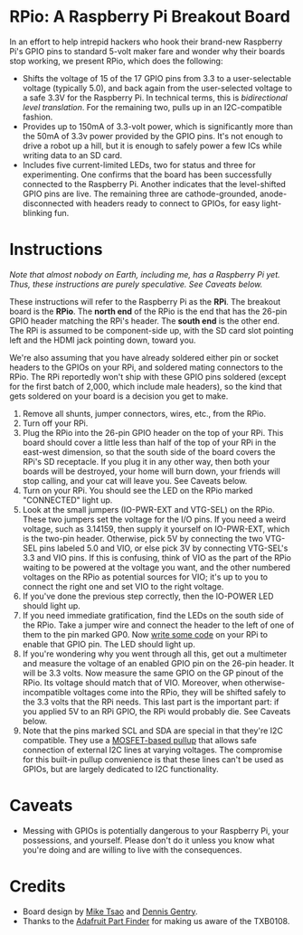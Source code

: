 RPio: A Raspberry Pi Breakout Board
===========================================

In an effort to help intrepid hackers who hook their brand-new Raspberry Pi's GPIO pins to standard 5-volt maker fare and wonder why their boards stop working, we present RPio, which does the following:

  * Shifts the voltage of 15 of the 17 GPIO pins from 3.3 to a user-selectable voltage (typically 5.0), and back again from the user-selected voltage to a safe 3.3V for the Raspberry Pi. In technical terms, this is *bidirectional level translation*. For the remaining two, pulls up in an I2C-compatible fashion.
  * Provides up to 150mA of 3.3-volt power, which is significantly more than the 50mA of 3.3v power provided by the GPIO pins. It's not enough to drive a robot up a hill, but it is enough to safely power a few ICs while writing data to an SD card.
  * Includes five current-limited LEDs, two for status and three for experimenting. One confirms that the board has been successfully connected to the Raspberry Pi. Another indicates that the level-shifted GPIO pins are live. The remaining three are cathode-grounded, anode-disconnected with headers ready to connect to GPIOs, for easy light-blinking fun.

Instructions
============

*Note that almost nobody on Earth, including me, has a Raspberry Pi yet. Thus, these instructions are purely speculative. See Caveats below.*

These instructions will refer to the Raspberry Pi as the **RPi**. The breakout board is the **RPio**. The **north end** of the RPio is the end that has the 26-pin GPIO header matching the RPi's header. The **south end** is the other end. The RPi is assumed to be component-side up, with the SD card slot pointing left and the HDMI jack pointing down, toward you.

We're also assuming that you have already soldered either pin or socket headers to the GPIOs on your RPi, and soldered mating connectors to the RPio. The RPi reportedly won't ship with these GPIO pins soldered (except for the first batch of 2,000, which include male headers), so the kind that gets soldered on your board is a decision you get to make.

  1. Remove all shunts, jumper connectors, wires, etc., from the RPio.
  1. Turn off your RPi.
  1. Plug the RPio into the 26-pin GPIO header on the top of your RPi. This board should cover a little less than half of the top of your RPi in the east-west dimension, so that the south side of the board covers the RPi's SD receptacle. If you plug it in any other way, then both your boards will be destroyed, your home will burn down, your friends will stop calling, and your cat will leave you. See Caveats below.
  1. Turn on your RPi. You should see the LED on the RPio marked "CONNECTED" light up.
  1. Look at the small jumpers (IO-PWR-EXT and VTG-SEL) on the RPio. These two jumpers set the voltage for the I/O pins. If you need a weird voltage, such as 3.14159, then supply it yourself on IO-PWR-EXT, which is the two-pin header. Otherwise, pick 5V by connecting the two VTG-SEL pins labeled 5.0 and VIO, or else pick 3V by connecting VTG-SEL's 3.3 and VIO pins. If this is confusing, think of VIO as the part of the RPio waiting to be powered at the voltage you want, and the other numbered voltages on the RPio as potential sources for VIO; it's up to you to connect the right one and set VIO to the right voltage.
  1. If you've done the previous step correctly, then the IO-POWER LED should light up.
  1. If you need immediate gratification, find the LEDs on the south side of the RPio. Take a jumper wire and connect the header to the left of one of them to the pin marked GP0. Now [write some code](http://elinux.org/Rpi_Low-level_peripherals) on your RPi to enable that GPIO pin. The LED should light up.
  1. If you're wondering why you went through all this, get out a multimeter and measure the voltage of an enabled GPIO pin on the 26-pin header. It will be 3.3 volts. Now measure the same GPIO on the GP pinout of the RPio. Its voltage should match that of VIO. Moreover, when otherwise-incompatible voltages come into the RPio, they will be shifted safely to the 3.3 volts that the RPi needs. This last part is the important part: if you applied 5V to an RPi GPIO, the RPi would probably die. See Caveats below.
  1. Note that the pins marked SCL and SDA are special in that they're I2C compatible. They use a [MOSFET-based pullup](http://ics.nxp.com/support/documents/interface/pdf/an97055.pdf) that allows safe connection of external I2C lines at varying voltages. The compromise for this built-in pullup convenience is that these lines can't be used as GPIOs, but are largely dedicated to I2C functionality.

Caveats
=======

  * Messing with GPIOs is potentially dangerous to your Raspberry Pi, your possessions, and yourself. Please don't do it unless you know what you're doing and are willing to live with the consequences.

Credits
=======

  * Board design by [Mike Tsao](http://www.sowbug.com/) and [Dennis Gentry](https://github.com/dgentry).
  * Thanks to the [Adafruit Part Finder](http://www.ladyada.net/wiki/partfinder) for making us aware of the TXB0108.
